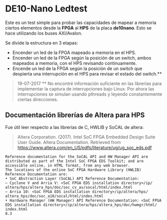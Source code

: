 # DE10-Nano Ledtest

Este es un test simple para probar las capacidades de mapear a memoria ciertos elementos desde la **FPGA** al **HPS** de la placa **de10nano**. Esto se hace utilizando los buses AXI/Avalon.

Se divide la estructura en 3 etapas:

- Encender un led de la FPGA mapeado a memoria en el HPS.
- Encender un led de la FPGA según la posición de un switch, ambos mapeados a memoria, con el HPS revisando continuamente.
- Encende un led de la FPGA según la posición de un switch que despierta una interrupción en el HPS para revisar el estado del switch.**

> 19-07-2017 ** No encontré información suficiente en las librerías para implementar la captura de interrupciones bajo Linux. Por ahora las interrupciones se simulan usando pthreads y leyendo constantemente ciertas direcciones. 

## Documentación librerías de Altera para HPS ##

Fue útil leer respecto a las librerías de C, HWLIB y SoCAL de altera:

> Altera Corporation. (2017). Intel SoC FPGA Embedded Design Suite User Guide. Altera Documentation. Retrieved from https://www.altera.com/en_US/pdfs/literature/ug/ug_soc_eds.pdf


    Reference documentation for the SoCAL API and HW Manager API are distributed as part of the Intel SoC FPGA EDS Toolkit; and are accessible online, in HTML format, from any web browser.
    The locations of the online SoC FPGA Hardware Library (HWLIB) Reference Documentation are:
    • SoC Abstraction Layer (SoCAL) API Reference Documentation:
    — Cyclone V and Arria V: <SoC FPGA EDS installation directory>/ip/ altera/hps/altera_hps/doc/soc_cv_av/socal/html/index.html
    — Arria 10: <SoC FPGA EDS installation directory>/ip/altera/hps/ altera_hps/doc/soc_a10/socal/html/index.html
    • Hardware Manager (HW Manager) API Reference Documentation: <SoC FPGA EDS installation directory>/ip/altera/hps/altera_hps/doc/hwmgr/html/ index.html
    8.3